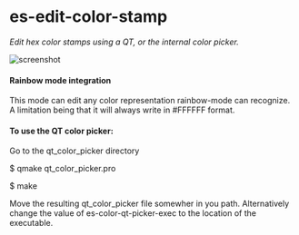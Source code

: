 # es-edit-color-stamp
_Edit hex color stamps using a QT, or the internal color picker._

![screenshot](https://github.com/sabof/es-edit-color-stamp/raw/master/screenshot.png)

#### Rainbow mode integration
This mode can edit any color representation rainbow-mode can recognize. A limitation being that it will always write in #FFFFFF format.

#### To use the QT color picker:

Go to the qt\_color\_picker directory

$ qmake qt\_color\_picker.pro

$ make

Move the resulting qt\_color\_picker file somewher in you path.
Alternatively change the value of es-color-qt-picker-exec to the location of the executable.